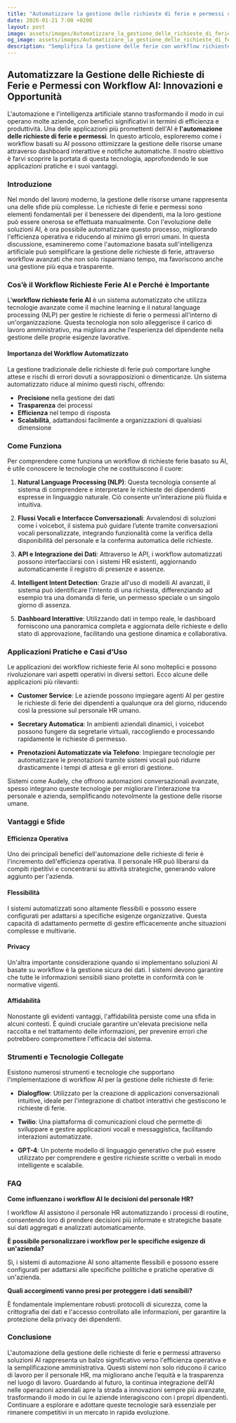 ```yaml
---
title: "Automatizzare la gestione delle richieste di ferie e permessi con workflow AI"
date: 2026-01-21 7:00 +0200
layout: post
image: assets/images/Automatizzare_la_gestione_delle_richieste_di_ferie_e_permessi_con_workflow_AI.jpg
og_image: assets/images/Automatizzare_la_gestione_delle_richieste_di_ferie_e_permessi_con_workflow_AI.jpg
description: "Semplifica la gestione delle ferie con workflow richieste ferie AI: scopri i vantaggi di sistemi automatizzati e dashboard intuitive."
---
```


## Automatizzare la Gestione delle Richieste di Ferie e Permessi con Workflow AI: Innovazioni e Opportunità

L'automazione e l'intelligenza artificiale stanno trasformando il modo in cui operano molte aziende, con benefici significativi in termini di efficienza e produttività. Una delle applicazioni più promettenti dell'AI è **l'automazione delle richieste di ferie e permessi**. In questo articolo, esploreremo come i workflow basati su AI possono ottimizzare la gestione delle risorse umane attraverso dashboard interattive e notifiche automatiche. Il nostro obiettivo è farvi scoprire la portata di questa tecnologia, approfondendo le sue applicazioni pratiche e i suoi vantaggi.

### Introduzione

Nel mondo del lavoro moderno, la gestione delle risorse umane rappresenta una delle sfide più complesse. Le richieste di ferie e permessi sono elementi fondamentali per il benessere dei dipendenti, ma la loro gestione può essere onerosa se effettuata manualmente. Con l'evoluzione delle soluzioni AI, è ora possibile automatizzare questo processo, migliorando l'efficienza operativa e riducendo al minimo gli errori umani. In questa discussione, esamineremo come l'automazione basata sull'intelligenza artificiale può semplificare la gestione delle richieste di ferie, attraverso workflow avanzati che non solo risparmiano tempo, ma favoriscono anche una gestione più equa e trasparente.

### Cos’è il Workflow Richieste Ferie AI e Perché è Importante

L'**workflow richieste ferie AI** è un sistema automatizzato che utilizza tecnologie avanzate come il machine learning e il natural language processing (NLP) per gestire le richieste di ferie o permessi all'interno di un'organizzazione. Questa tecnologia non solo alleggerisce il carico di lavoro amministrativo, ma migliora anche l'esperienza del dipendente nella gestione delle proprie esigenze lavorative.

#### Importanza del Workflow Automatizzato

La gestione tradizionale delle richieste di ferie può comportare lunghe attese e rischi di errori dovuti a sovrapposizioni o dimenticanze. Un sistema automatizzato riduce al minimo questi rischi, offrendo:

- **Precisione** nella gestione dei dati
- **Trasparenza** dei processi
- **Efficienza** nel tempo di risposta
- **Scalabilità**, adattandosi facilmente a organizzazioni di qualsiasi dimensione

### Come Funziona

Per comprendere come funziona un workflow di richieste ferie basato su AI, è utile conoscere le tecnologie che ne costituiscono il cuore:

1. **Natural Language Processing (NLP)**: Questa tecnologia consente al sistema di comprendere e interpretare le richieste dei dipendenti espresse in linguaggio naturale. Ciò consente un'interazione più fluida e intuitiva.

2. **Flussi Vocali e Interfacce Conversazionali**: Avvalendosi di soluzioni come i voicebot, il sistema può guidare l’utente tramite conversazioni vocali personalizzate, integrando funzionalità come la verifica della disponibilità del personale e la conferma automatica delle richieste.

3. **API e Integrazione dei Dati**: Attraverso le API, i workflow automatizzati possono interfacciarsi con i sistemi HR esistenti, aggiornando automaticamente il registro di presenze e assenze.

4. **Intelligent Intent Detection**: Grazie all'uso di modelli AI avanzati, il sistema può identificare l'intento di una richiesta, differenziando ad esempio tra una domanda di ferie, un permesso speciale o un singolo giorno di assenza.

5. **Dashboard Interattive**: Utilizzando dati in tempo reale, le dashboard forniscono una panoramica completa e aggiornata delle richieste e dello stato di approvazione, facilitando una gestione dinamica e collaborativa.

### Applicazioni Pratiche e Casi d’Uso

Le applicazioni dei workflow richieste ferie AI sono molteplici e possono rivoluzionare vari aspetti operativi in diversi settori. Ecco alcune delle applicazioni più rilevanti:

- **Customer Service**: Le aziende possono impiegare agenti AI per gestire le richieste di ferie dei dipendenti a qualunque ora del giorno, riducendo così la pressione sul personale HR umano.

- **Secretary Automatica**: In ambienti aziendali dinamici, i voicebot possono fungere da segretarie virtuali, raccogliendo e processando rapidamente le richieste di permesso.

- **Prenotazioni Automatizzate via Telefono**: Impiegare tecnologie per automatizzare le prenotazioni tramite sistemi vocali può ridurre drasticamente i tempi di attesa e gli errori di gestione.

Sistemi come Audely, che offrono automazioni conversazionali avanzate, spesso integrano queste tecnologie per migliorare l'interazione tra personale e azienda, semplificando notevolmente la gestione delle risorse umane.

### Vantaggi e Sfide

#### Efficienza Operativa

Uno dei principali benefici dell'automazione delle richieste di ferie è l'incremento dell'efficienza operativa. Il personale HR può liberarsi da compiti ripetitivi e concentrarsi su attività strategiche, generando valore aggiunto per l'azienda.

#### Flessibilità

I sistemi automatizzati sono altamente flessibili e possono essere configurati per adattarsi a specifiche esigenze organizzative. Questa capacità di adattamento permette di gestire efficacemente anche situazioni complesse e multivarie.

#### Privacy

Un'altra importante considerazione quando si implementano soluzioni AI basate su workflow è la gestione sicura dei dati. I sistemi devono garantire che tutte le informazioni sensibili siano protette in conformità con le normative vigenti.

#### Affidabilità

Nonostante gli evidenti vantaggi, l'affidabilità persiste come una sfida in alcuni contesti. È quindi cruciale garantire un'elevata precisione nella raccolta e nel trattamento delle informazioni, per prevenire errori che potrebbero compromettere l'efficacia del sistema.

### Strumenti e Tecnologie Collegate

Esistono numerosi strumenti e tecnologie che supportano l'implementazione di workflow AI per la gestione delle richieste di ferie:

- **Dialogflow**: Utilizzato per la creazione di applicazioni conversazionali intuitive, ideale per l'integrazione di chatbot interattivi che gestiscono le richieste di ferie.
  
- **Twilio**: Una piattaforma di comunicazioni cloud che permette di sviluppare e gestire applicazioni vocali e messaggistica, facilitando interazioni automatizzate.
  
- **GPT-4**: Un potente modello di linguaggio generativo che può essere utilizzato per comprendere e gestire richieste scritte o verbali in modo intelligente e scalabile.

### FAQ

**Come influenzano i workflow AI le decisioni del personale HR?**

I workflow AI assistono il personale HR automatizzando i processi di routine, consentendo loro di prendere decisioni più informate e strategiche basate sui dati aggregati e analizzati automaticamente.

**È possibile personalizzare i workflow per le specifiche esigenze di un'azienda?**

Sì, i sistemi di automazione AI sono altamente flessibili e possono essere configurati per adattarsi alle specifiche politiche e pratiche operative di un'azienda.

**Quali accorgimenti vanno presi per proteggere i dati sensibili?**

È fondamentale implementare robusti protocolli di sicurezza, come la crittografia dei dati e l'accesso controllato alle informazioni, per garantire la protezione della privacy dei dipendenti.

### Conclusione

L'automazione della gestione delle richieste di ferie e permessi attraverso soluzioni AI rappresenta un balzo significativo verso l'efficienza operativa e la semplificazione amministrativa. Questi sistemi non solo riducono il carico di lavoro per il personale HR, ma migliorano anche l’equità e la trasparenza nel luogo di lavoro. Guardando al futuro, la continua integrazione dell'AI nelle operazioni aziendali apre la strada a innovazioni sempre più avanzate, trasformando il modo in cui le aziende interagiscono con i propri dipendenti. Continuare a esplorare e adottare queste tecnologie sarà essenziale per rimanere competitivi in un mercato in rapida evoluzione.